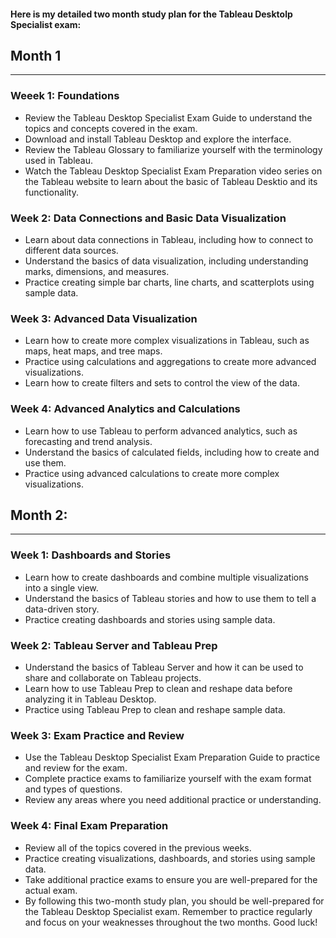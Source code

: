 #### Here is my detailed two month study plan for the Tableau Desktolp Specialist exam:

## Month 1
---

### Weeek 1: Foundations
* Review the Tableau Desktop Specialist Exam Guide to understand the topics and concepts covered in the exam.
* Download and install Tableau Desktop and explore the interface.
* Review the Tableau Glossary to familiarize yourself with the terminology used in Tableau.
* Watch the Tableau Desktop Specialist Exam Preparation video series on the Tableau website to learn about the basic of Tableau Desktio and its functionality.

### Week 2: Data Connections and Basic Data Visualization
* Learn about data connections in Tableau, including how to connect to different data sources.
* Understand the basics of data visualization, including understanding marks, dimensions, and measures.
* Practice creating simple bar charts, line charts, and scatterplots using sample data.

### Week 3: Advanced Data Visualization
* Learn how to create more complex visualizations in Tableau, such as maps, heat maps, and tree maps.
* Practice using calculations and aggregations to create more advanced visualizations.
* Learn how to create filters and sets to control the view of the data.

### Week 4: Advanced Analytics and Calculations
* Learn how to use Tableau to perform advanced analytics, such as forecasting and trend analysis.
* Understand the basics of calculated fields, including how to create and use them.
* Practice using advanced calculations to create more complex visualizations.

## Month 2:
---

### Week 1: Dashboards and Stories
* Learn how to create dashboards and combine multiple visualizations into a single view.
* Understand the basics of Tableau stories and how to use them to tell a data-driven story.
* Practice creating dashboards and stories using sample data.

### Week 2: Tableau Server and Tableau Prep
* Understand the basics of Tableau Server and how it can be used to share and collaborate on Tableau projects.
* Learn how to use Tableau Prep to clean and reshape data before analyzing it in Tableau Desktop.
* Practice using Tableau Prep to clean and reshape sample data.

### Week 3: Exam Practice and Review
* Use the Tableau Desktop Specialist Exam Preparation Guide to practice and review for the exam.
* Complete practice exams to familiarize yourself with the exam format and types of questions.
* Review any areas where you need additional practice or understanding.

### Week 4: Final Exam Preparation
* Review all of the topics covered in the previous weeks.
* Practice creating visualizations, dashboards, and stories using sample data.
* Take additional practice exams to ensure you are well-prepared for the actual exam.
* By following this two-month study plan, you should be well-prepared for the Tableau Desktop Specialist exam. Remember to practice regularly and focus on your weaknesses throughout the two months. Good luck!



